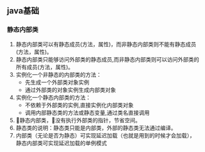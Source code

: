 ## java基础
### 静态内部类
1. 静态内部类可以有静态成员(方法，属性)，而非静态内部类则不能有静态成员(方法，属性)。 
2. 静态内部类只能够访问外部类的静态成员,而非静态内部类则可以访问外部类的所有成员(方法，属性)。 
3. 实例化一个非静态的内部类的方法： 
   * 先生成一个外部类对象实例 
   * 通过外部类的对象实例生成内部类对象 
4. 实例化一个静态内部类的方法： 
   * 不依赖于外部类的实例,直接实例化内部类对象 
   * 调用内部静态类的方法或静态变量,通过类名直接调用 
5. 静态内部类，没有执行外部类的指针，节省空间。
6. 静态类的说明：静态类只能是内部类，外部的静态类无法通过编译。
7. 内部类（无论是否为静态）可实现延迟加载（也就是用到的时候才会加载），静态内部类可实现延迟加载的单例模式